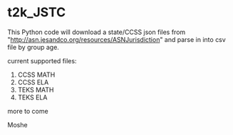 t2k_JSTC
========
This Python code will download a state/CCSS json files from "http://asn.jesandco.org/resources/ASNJurisdiction"
and parse in into csv file by group age.


current supported files:
1. CCSS MATH
2. CCSS ELA
3. TEKS MATH
4. TEKS ELA

more to come

Moshe
